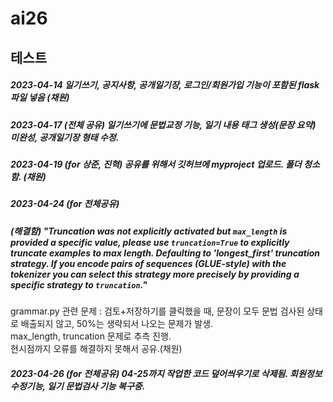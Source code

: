 # ai26

## 테스트

##### 2023-04-14 일기쓰기, 공지사항, 공개일기장, 로그인/회원가입 기능이 포함된 flask 파일 넣음 (채원)
##### 2023-04-17 (전체 공유) 일기쓰기에 문법교정 기능, 일기 내용 태그 생성(문장 요약) 미완성, 공개일기장 형태 수정. 
##### 2023-04-19 (for 상준, 진혁) 공유를 위해서 깃허브에 myproject 업로드. 폴더 청소함. (채원)
##### 2023-04-24 (for 전체공유) 
##### (해결함) "Truncation was not explicitly activated but `max_length` is provided a specific value, please use `truncation=True` to explicitly truncate examples to max length. Defaulting to 'longest_first' truncation strategy. If you encode pairs of sequences (GLUE-style) with the tokenizer you can select this strategy more precisely by providing a specific strategy to `truncation`." <br>
grammar.py 관련 문제 : 검토+저장하기를 클릭했을 때, 문장이 모두 문법 검사된 상태로 배출되지 않고, 50%는 생략되서 나오는 문제가 발생. <br>
max_length, truncation 문제로 추측 진행. <br>
현시점까지 오류를 해결하지 못해서 공유.(채원) 
##### 2023-04-26 (for 전체공유) 04-25까지 작업한 코드 덮어씌우기로 삭제됨. 회원정보 수정기능, 일기 문법검사 기능 복구중.

